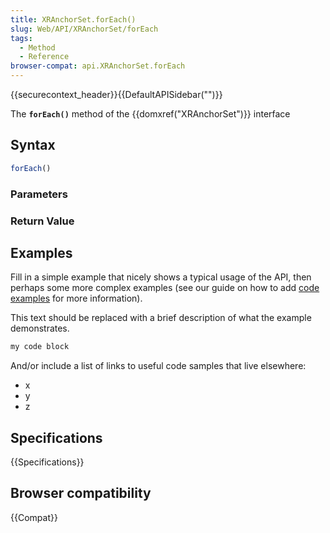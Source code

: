 ```yaml
---
title: XRAnchorSet.forEach()
slug: Web/API/XRAnchorSet/forEach
tags:
  - Method
  - Reference
browser-compat: api.XRAnchorSet.forEach
---
```

{{securecontext_header}}{{DefaultAPISidebar("")}}

The **`forEach()`** method of the {{domxref("XRAnchorSet")}} interface 

## Syntax

```js
forEach()
```

### Parameters



### Return Value



## Examples

Fill in a simple example that nicely shows a typical usage of the API, then perhaps some more complex examples (see our guide on how to add [code examples](/en-US/docs/MDN/Contribute/Structures/Code_examples) for more information).

This text should be replaced with a brief description of what the example demonstrates.

```js
my code block
```

And/or include a list of links to useful code samples that live elsewhere:

*   x
*   y
*   z

## Specifications

{{Specifications}}

## Browser compatibility

{{Compat}}

